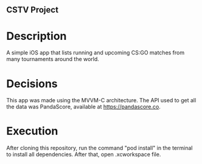 ## CSTV Project

# Description
A simple iOS app that lists running and upcoming CS:GO matches from many tournaments around the world.

# Decisions
This app was made using the MVVM-C architecture.
The API used to get all the data was PandaScore, available at https://pandascore.co.

# Execution
After cloning this repository, run the command "pod install" in the terminal to install all dependencies. After that, open .xcworkspace file.
